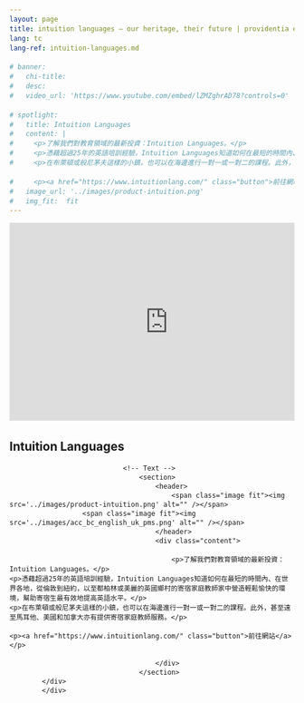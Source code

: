 ```yaml
---
layout: page
title: intuition languages — our heritage, their future | providentia education | hong kong
lang: tc
lang-ref: intuition-languages.md

# banner:
#   chi-title: 
#   desc:
#   video_url: 'https://www.youtube.com/embed/lZMZghrAD78?controls=0'

# spotlight:
#   title: Intuition Languages 
#   content: |
#     <p>了解我們對教育領域的最新投資：Intuition Languages。</p>
#     <p>憑藉超過25年的英語培訓經驗，Intuition Languages知道如何在最短的時間內、在世界各地，從倫敦到紐約，以至都柏林或美麗的英國鄉村的寄宿家庭教師家中營造輕鬆愉快的環境，幫助寄宿生最有效地提高英語水平。</p>
#     <p>在布萊頓或般尼茅夫這樣的小鎮，也可以在海邊進行一對一或一對二的課程。此外，甚至遠至馬耳他、美國和加拿大亦有提供寄宿家庭教師服務。</p>

#     <p><a href="https://www.intuitionlang.com/" class="button">前往網站</a></p>
#   image_url: '../images/product-intuition.png'
#   img_fit:  fit
---
```


<section class="banner fullscreen style5 invert orient-center content-align-center onscroll-image-fade-in" style="margin:0px;padding:0px;overflow:hidden">
  <div class="videoWrapper">
  <iframe width="560" height="349" src="https://www.youtube.com/embed/lZMZghrAD78?controls=0" frameborder="0" allow="accelerometer; autoplay; encrypted-media; gyroscope; picture-in-picture" allowfullscreen></iframe>
  </div>
</section>

<section class="wrapper style1 align-center">
						<div class="inner">
							<h2>Intuition Languages</h2>
							<div class="index align-left">

								<!-- Text -->
									<section>
										<header>
											<span class="image fit"><img src='../images/product-intuition.png' alt="" /></span>
                      <span class="image fit"><img src='../images/acc_bc_english_uk_pms.png' alt="" /></span>
										</header>
										<div class="content">

											<p>了解我們對教育領域的最新投資：Intuition Languages。</p>
    <p>憑藉超過25年的英語培訓經驗，Intuition Languages知道如何在最短的時間內、在世界各地，從倫敦到紐約，以至都柏林或美麗的英國鄉村的寄宿家庭教師家中營造輕鬆愉快的環境，幫助寄宿生最有效地提高英語水平。</p>
    <p>在布萊頓或般尼茅夫這樣的小鎮，也可以在海邊進行一對一或一對二的課程。此外，甚至遠至馬耳他、美國和加拿大亦有提供寄宿家庭教師服務。</p>

    <p><a href="https://www.intuitionlang.com/" class="button">前往網站</a></p>

										</div>
									</section>
            </div>
            </div>
  
</section>
